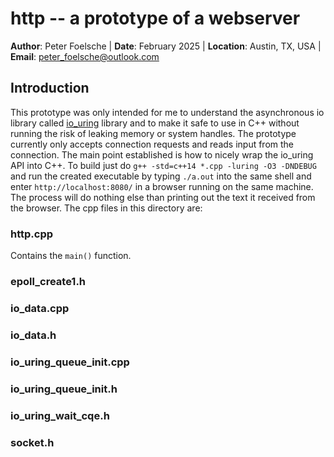 # http -- a prototype of a webserver

**Author**: Peter Foelsche |
**Date**: February 2025 |
**Location**: Austin, TX, USA |
**Email**: [peter_foelsche@outlook.com](mailto:peter_foelsche@outlook.com)

## Introduction

This prototype was only intended for me to understand the asynchronous io library called [io_uring](https://github.com/axboe/liburing) library and to make it safe to use in C++ without running the risk of leaking memory or system handles.
The prototype currently only accepts connection requests and reads input from the connection.
The main point established is how to nicely wrap the io_uring API into C++.
To build just do `g++ -std=c++14 *.cpp -luring -O3 -DNDEBUG` and run the created executable by typing `./a.out` into the same shell and enter `http://localhost:8080/` in a browser running on the same machine. The process will do nothing else than printing out the text it received from the browser.
The cpp files in this directory are:
### http.cpp
Contains the `main()` function.
### epoll_create1.h
### io_data.cpp
### io_data.h
### io_uring_queue_init.cpp
### io_uring_queue_init.h
### io_uring_wait_cqe.h
### socket.h


